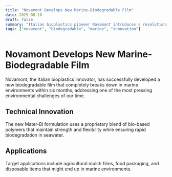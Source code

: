 ```yaml
---
title: "Novamont Develops New Marine-Biodegradable Film"
date: 2025-08-10
draft: false
summary: "Italian bioplastics pioneer Novamont introduces a revolutionary film that biodegrades in marine environments within 6 months."
tags: ["novamont", "biodegradable", "marine", "innovation"]
---
```


# Novamont Develops New Marine-Biodegradable Film

Novamont, the Italian bioplastics innovator, has successfully developed a new biodegradable film that completely breaks down in marine environments within six months, addressing one of the most pressing environmental challenges of our time.

## Technical Innovation

The new Mater-Bi formulation uses a proprietary blend of bio-based polymers that maintain strength and flexibility while ensuring rapid biodegradation in seawater.

## Applications

Target applications include agricultural mulch films, food packaging, and disposable items that might end up in marine environments.

